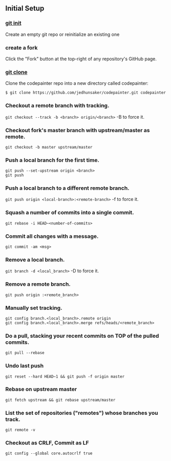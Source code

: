 ## Initial Setup

### [git init](https://www.kernel.org/pub/software/scm/git/docs/git-init.html)
Create an empty git repo or reinitialize an existing one

### create a fork
Click the "Fork" button at the top-right of any repository's GitHub page.

### [git clone](https://www.kernel.org/pub/software/scm/git/docs/git-clone.html)
Clone the codepainter repo into a new directory called codepainter:
```shell
$ git clone https://github.com/jedhunsaker/codepainter.git codepainter
```

### Checkout a remote branch with tracking.
`git checkout --track -b <branch> origin/<branch>` -B to force it.

### Checkout fork's master branch with upstream/master as remote.
`git checkout -b master upstream/master`

### Push a local branch for the first time.
`git push --set-upstream origin <branch>`<br>
`git push`

### Push a local branch to a different remote branch.
`git push origin <local-branch>:<remote-branch>` -f to force it.

### Squash a number of commits into a single commit.
`git rebase -i HEAD~<number-of-commits>`

### Commit all changes with a message.
`git commit -am <msg>`

### Remove a local branch.
`git branch -d <local_branch>` -D to force it.

### Remove a remote branch.
`git push origin :<remote_branch>`

### Manually set tracking.
`git config branch.<local_branch>.remote origin`<br>
`git config branch.<local_branch>.merge refs/heads/<remote_branch>`

### Do a pull, stacking your recent commits on TOP of the pulled commits.
`git pull --rebase`

### Undo last push
`git reset --hard HEAD~1 && git push -f origin master`

### Rebase on upstream master
`git fetch upstream && git rebase upstream/master`

### List the set of repositories ("remotes") whose branches you track.
`git remote -v`

### Checkout as CRLF, Commit as LF
`git config --global core.autocrlf true`